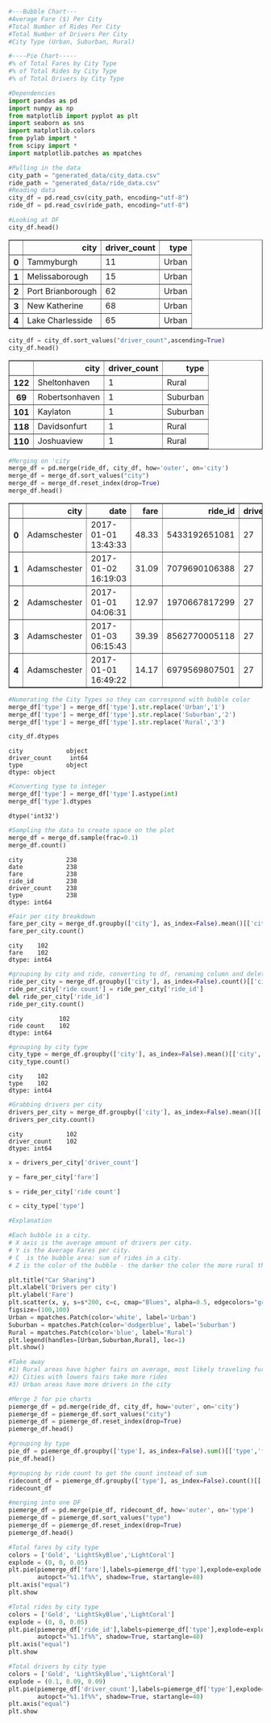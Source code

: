 

```python
#---Bubble Chart---
#Average Fare ($) Per City
#Total Number of Rides Per City
#Total Number of Drivers Per City
#City Type (Urban, Suburban, Rural)

#----Pie Chart-----
#% of Total Fares by City Type
#% of Total Rides by City Type
#% of Total Drivers by City Type

#Dependencies
import pandas as pd
import numpy as np
from matplotlib import pyplot as plt
import seaborn as sns
import matplotlib.colors
from pylab import *
from scipy import *
import matplotlib.patches as mpatches
```


```python
#Pulling in the data
city_path = "generated_data/city_data.csv"
ride_path = "generated_data/ride_data.csv"
#Reading data
city_df = pd.read_csv(city_path, encoding="utf-8")
ride_df = pd.read_csv(ride_path, encoding="utf-8")
```


```python
#Looking at DF
city_df.head()
```




<div>
<style scoped>
    .dataframe tbody tr th:only-of-type {
        vertical-align: middle;
    }

    .dataframe tbody tr th {
        vertical-align: top;
    }

    .dataframe thead th {
        text-align: right;
    }
</style>
<table border="1" class="dataframe">
  <thead>
    <tr style="text-align: right;">
      <th></th>
      <th>city</th>
      <th>driver_count</th>
      <th>type</th>
    </tr>
  </thead>
  <tbody>
    <tr>
      <th>0</th>
      <td>Tammyburgh</td>
      <td>11</td>
      <td>Urban</td>
    </tr>
    <tr>
      <th>1</th>
      <td>Melissaborough</td>
      <td>15</td>
      <td>Urban</td>
    </tr>
    <tr>
      <th>2</th>
      <td>Port Brianborough</td>
      <td>62</td>
      <td>Urban</td>
    </tr>
    <tr>
      <th>3</th>
      <td>New Katherine</td>
      <td>68</td>
      <td>Urban</td>
    </tr>
    <tr>
      <th>4</th>
      <td>Lake Charlesside</td>
      <td>65</td>
      <td>Urban</td>
    </tr>
  </tbody>
</table>
</div>




```python
city_df = city_df.sort_values("driver_count",ascending=True)
city_df.head()
```




<div>
<style scoped>
    .dataframe tbody tr th:only-of-type {
        vertical-align: middle;
    }

    .dataframe tbody tr th {
        vertical-align: top;
    }

    .dataframe thead th {
        text-align: right;
    }
</style>
<table border="1" class="dataframe">
  <thead>
    <tr style="text-align: right;">
      <th></th>
      <th>city</th>
      <th>driver_count</th>
      <th>type</th>
    </tr>
  </thead>
  <tbody>
    <tr>
      <th>122</th>
      <td>Sheltonhaven</td>
      <td>1</td>
      <td>Rural</td>
    </tr>
    <tr>
      <th>69</th>
      <td>Robertsonhaven</td>
      <td>1</td>
      <td>Suburban</td>
    </tr>
    <tr>
      <th>101</th>
      <td>Kaylaton</td>
      <td>1</td>
      <td>Suburban</td>
    </tr>
    <tr>
      <th>118</th>
      <td>Davidsonfurt</td>
      <td>1</td>
      <td>Rural</td>
    </tr>
    <tr>
      <th>110</th>
      <td>Joshuaview</td>
      <td>1</td>
      <td>Rural</td>
    </tr>
  </tbody>
</table>
</div>




```python
#Merging on 'city
merge_df = pd.merge(ride_df, city_df, how='outer', on='city')
merge_df = merge_df.sort_values("city")
merge_df = merge_df.reset_index(drop=True)
merge_df.head()
```




<div>
<style scoped>
    .dataframe tbody tr th:only-of-type {
        vertical-align: middle;
    }

    .dataframe tbody tr th {
        vertical-align: top;
    }

    .dataframe thead th {
        text-align: right;
    }
</style>
<table border="1" class="dataframe">
  <thead>
    <tr style="text-align: right;">
      <th></th>
      <th>city</th>
      <th>date</th>
      <th>fare</th>
      <th>ride_id</th>
      <th>driver_count</th>
      <th>type</th>
    </tr>
  </thead>
  <tbody>
    <tr>
      <th>0</th>
      <td>Adamschester</td>
      <td>2017-01-01 13:43:33</td>
      <td>48.33</td>
      <td>5433192651081</td>
      <td>27</td>
      <td>Suburban</td>
    </tr>
    <tr>
      <th>1</th>
      <td>Adamschester</td>
      <td>2017-01-02 16:19:03</td>
      <td>31.09</td>
      <td>7079690106388</td>
      <td>27</td>
      <td>Suburban</td>
    </tr>
    <tr>
      <th>2</th>
      <td>Adamschester</td>
      <td>2017-01-01 04:06:31</td>
      <td>12.97</td>
      <td>1970667817299</td>
      <td>27</td>
      <td>Suburban</td>
    </tr>
    <tr>
      <th>3</th>
      <td>Adamschester</td>
      <td>2017-01-03 06:15:43</td>
      <td>39.39</td>
      <td>8562770005118</td>
      <td>27</td>
      <td>Suburban</td>
    </tr>
    <tr>
      <th>4</th>
      <td>Adamschester</td>
      <td>2017-01-01 16:49:22</td>
      <td>14.17</td>
      <td>6979569807501</td>
      <td>27</td>
      <td>Suburban</td>
    </tr>
  </tbody>
</table>
</div>




```python
#Numerating the City Types so they can correspond with bubble color
merge_df['type'] = merge_df['type'].str.replace('Urban','1')
merge_df['type'] = merge_df['type'].str.replace('Suburban','2')
merge_df['type'] = merge_df['type'].str.replace('Rural','3')

city_df.dtypes
```




    city            object
    driver_count     int64
    type            object
    dtype: object




```python
#Converting type to integer
merge_df['type'] = merge_df['type'].astype(int)
merge_df['type'].dtypes
```




    dtype('int32')




```python
#Sampling the data to create space on the plot
merge_df = merge_df.sample(frac=0.1)
merge_df.count()
```




    city            238
    date            238
    fare            238
    ride_id         238
    driver_count    238
    type            238
    dtype: int64




```python
#Fair per city breakdown
fare_per_city = merge_df.groupby(['city'], as_index=False).mean()[['city','fare']]
fare_per_city.count()
```




    city    102
    fare    102
    dtype: int64




```python
#grouping by city and ride, converting to df, renaming column and deleting old column
ride_per_city = merge_df.groupby(['city'], as_index=False).count()[['city','ride_id']]
ride_per_city['ride count'] = ride_per_city['ride_id']
del ride_per_city['ride_id']
ride_per_city.count()
```




    city          102
    ride count    102
    dtype: int64




```python
#grouping by city type
city_type = merge_df.groupby(['city'], as_index=False).mean()[['city','type']]
city_type.count()
```




    city    102
    type    102
    dtype: int64




```python
#Grabbing drivers per city
drivers_per_city = merge_df.groupby(['city'], as_index=False).mean()[['city','driver_count']]
drivers_per_city.count()
```




    city            102
    driver_count    102
    dtype: int64




```python
x = drivers_per_city['driver_count']

```


```python
y = fare_per_city['fare']

```


```python
s = ride_per_city['ride count']

```


```python
c = city_type['type']

```


```python
#Explanation

#Each bubble is a city.
# X axis is the average amount of drivers per city.
# Y is the Average Fares per city.
# C  is the bubble area: sum of rides in a city.
# Z is the color of the bubble - the darker the color the more rural the city.

plt.title("Car Sharing")
plt.xlabel('Drivers per city')
plt.ylabel('Fare')
plt.scatter(x, y, s=s*200, c=c, cmap="Blues", alpha=0.5, edgecolors="grey", linewidth=1,)
figsize=(100,100)
Urban = mpatches.Patch(color='white', label='Urban')
Suburban = mpatches.Patch(color='dodgerblue', label='Suburban')
Rural = mpatches.Patch(color='blue', label='Rural')
plt.legend(handles=[Urban,Suburban,Rural], loc=1)
plt.show()
```


```python
#Take away
#1) Rural areas have higher fairs on average, most likely traveling further
#2) Cities with lowers fairs take more rides
#3) Urban areas have more drivers in the city

```


```python
#Merge 2 for pie charts
piemerge_df = pd.merge(ride_df, city_df, how='outer', on='city')
piemerge_df = piemerge_df.sort_values("city")
piemerge_df = piemerge_df.reset_index(drop=True)
piemerge_df.head()
```


```python
#grouping by type
pie_df = piemerge_df.groupby(['type'], as_index=False).sum()[['type','fare','driver_count']]
pie_df.head()
```


```python
#grouping by ride count to get the count instead of sum
ridecount_df = piemerge_df.groupby(['type'], as_index=False).count()[['type','ride_id']]
ridecount_df
```


```python
#merging into one DF
piemerge_df = pd.merge(pie_df, ridecount_df, how='outer', on='type')
piemerge_df = piemerge_df.sort_values("type")
piemerge_df = piemerge_df.reset_index(drop=True)
piemerge_df.head()
```


```python
#Total fares by city type
colors = ['Gold', 'LightSkyBlue','LightCoral']
explode = (0, 0, 0.05)
plt.pie(piemerge_df['fare'],labels=piemerge_df['type'],explode=explode, colors=colors,
        autopct="%1.1f%%", shadow=True, startangle=40)
plt.axis("equal")
plt.show
```


```python
#Total rides by city type
colors = ['Gold', 'LightSkyBlue','LightCoral']
explode = (0, 0, 0.05)
plt.pie(piemerge_df['ride_id'],labels=piemerge_df['type'],explode=explode, colors=colors,
        autopct="%1.1f%%", shadow=True, startangle=40)
plt.axis("equal")
plt.show
```


```python
#Total drivers by city type
colors = ['Gold', 'LightSkyBlue','LightCoral']
explode = (0.1, 0.09, 0.09)
plt.pie(piemerge_df['driver_count'],labels=piemerge_df['type'],explode=explode, colors=colors,
        autopct="%1.1f%%", shadow=True, startangle=40)
plt.axis("equal")
plt.show
```
